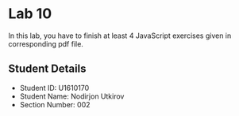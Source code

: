# Lab 10

In this lab, you have to finish at least 4 JavaScript exercises given in corresponding pdf file. 


## Student Details

- Student ID: U1610170
- Student Name: Nodirjon Utkirov
- Section Number: 002
